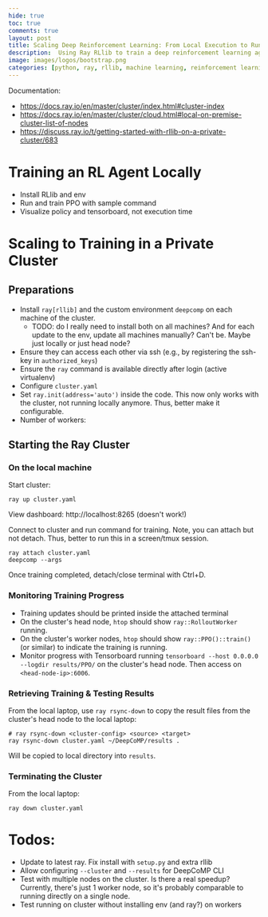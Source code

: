 ```yaml
---
hide: true
toc: true
comments: true
layout: post
title: Scaling Deep Reinforcement Learning: From Local Execution to Running a Cluster
description:  Using Ray RLlib to train a deep reinforcement learning agent (PPO) in a custom environment on a private cluster.
image: images/logos/bootstrap.png
categories: [python, ray, rllib, machine learning, reinforcement learning, cluster]
---
```


Documentation:
* https://docs.ray.io/en/master/cluster/index.html#cluster-index
* https://docs.ray.io/en/master/cluster/cloud.html#local-on-premise-cluster-list-of-nodes
* https://discuss.ray.io/t/getting-started-with-rllib-on-a-private-cluster/683

# Training an RL Agent Locally

* Install RLlib and env
* Run and train PPO with sample command
* Visualize policy and tensorboard, not execution time

# Scaling to Training in a Private Cluster

## Preparations

* Install `ray[rllib]` and the custom environment `deepcomp` on each machine of the cluster. 
  * TODO: do I really need to install both on all machines? And for each update to the env, update all machines manually? Can't be. Maybe just locally or just head node?
* Ensure they can access each other via ssh (e.g., by registering the ssh-key in `authorized_keys`)
* Ensure the `ray` command is available directly after login (active virtualenv)
* Configure `cluster.yaml`
* Set `ray.init(address='auto')` inside the code. This now only works with the cluster, not running locally anymore. Thus, better make it configurable.
* Number of workers: 

## Starting the Ray Cluster

### On the local machine

Start cluster:
```
ray up cluster.yaml
```

View dashboard: http://localhost:8265 (doesn't work!)

Connect to cluster and run command for training.
Note, you can attach but not detach. Thus, better to run this in a screen/tmux session.
```
ray attach cluster.yaml
deepcomp --args
```

Once training completed, detach/close terminal with Ctrl+D.

### Monitoring Training Progress

* Training updates should be printed inside the attached terminal
* On the cluster's head node, `htop` should show `ray::RolloutWorker` running.
* On the cluster's worker nodes, `htop` should show `ray::PPO()::train()` (or similar) to indicate the training is running.
* Monitor progress with Tensorboard running `tensorboard --host 0.0.0.0 --logdir results/PPO/` on the cluster's head node. Then access on `<head-node-ip>:6006`.

### Retrieving Training & Testing Results

From the local laptop, use `ray rsync-down` to copy the result files from the cluster's head node to the local laptop:
```
# ray rsync-down <cluster-config> <source> <target>
ray rsync-down cluster.yaml ~/DeepCoMP/results .
```
Will be copied to local directory into `results`.

### Terminating the Cluster

From the local laptop:
```
ray down cluster.yaml
```

# Todos:

* Update to latest ray. Fix install with `setup.py` and extra rllib
* Allow configuring `--cluster` and `--results` for DeepCoMP CLI
* Test with multiple nodes on the cluster. Is there a real speedup? Currently, there's just 1 worker node, so it's probably comparable to running directly on a single node.
* Test running on cluster without installing env (and ray?) on workers
